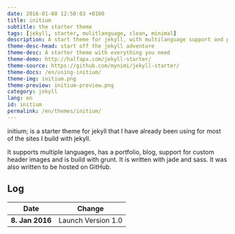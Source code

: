 ```yaml
---
date: 2016-01-08 12:50:03 +0100
title: initium
subtitle: the starter theme
tags: [jekyll, starter, mulitlanguage, clean, minimal]
description: A start theme for jekyll, with multilanguage support and portfolio
theme-desc-head: start off the jekyll adventure
theme-desc: A starter theme with everything you need
theme-demo: http://halfapx.com/jekyll-starter/
theme-source: https://github.com/mynimi/jekyll-starter/
theme-docs: /en/using-initium/
theme-img: initium.png
theme-preview: initium-preview.png
category: jekyll
lang: en
id: initium
permalink: /en/themes/initium/
---
```

initium; is a starter theme for jekyll that I have already been using for most of the sites I build with jekyll.

It supports multiple languages, has a portfolio, blog, support for custom header images and is build with grunt. It is written with jade and sass. It was also written to be hosted on GitHub.

## Log

Date | Change
--- | ---
**8. Jan 2016** | Launch Version 1.0